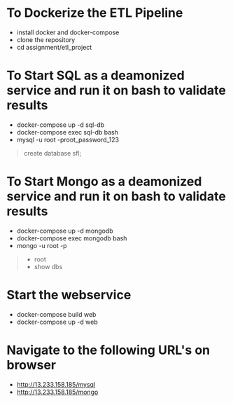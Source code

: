 # To Dockerize the ETL Pipeline
- install docker and docker-compose
- clone the repository
- cd assignment/etl_project

# To Start SQL as a deamonized service and run it on bash to validate results
- docker-compose up -d sql-db
- docker-compose exec sql-db bash
- mysql -u root -proot_password_123
> create database sfl;

# To Start Mongo as a deamonized service and run it on bash to validate results
- docker-compose up -d mongodb
- docker-compose exec mongodb bash
- mongo -u root -p
> - root
> - show dbs

# Start the webservice
- docker-compose build web
- docker-compose up -d web

# Navigate to the following URL's on browser
- http://13.233.158.185/mysql
- http://13.233.158.185/mongo



